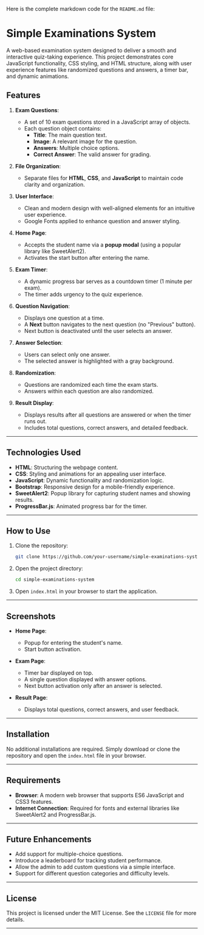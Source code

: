 Here is the complete markdown code for the `README.md` file:


# Simple Examinations System

A web-based examination system designed to deliver a smooth and interactive quiz-taking experience. This project demonstrates core JavaScript functionality, CSS styling, and HTML structure, along with user experience features like randomized questions and answers, a timer bar, and dynamic animations.


## Features

1. **Exam Questions**:
   - A set of 10 exam questions stored in a JavaScript array of objects.
   - Each question object contains:
     - **Title**: The main question text.
     - **Image**: A relevant image for the question.
     - **Answers**: Multiple choice options.
     - **Correct Answer**: The valid answer for grading.

2. **File Organization**:
   - Separate files for **HTML**, **CSS**, and **JavaScript** to maintain code clarity and organization.

3. **User Interface**:
   - Clean and modern design with well-aligned elements for an intuitive user experience.
   - Google Fonts applied to enhance question and answer styling.

4. **Home Page**:
   - Accepts the student name via a **popup modal** (using a popular library like SweetAlert2).
   - Activates the start button after entering the name.

5. **Exam Timer**:
   - A dynamic progress bar serves as a countdown timer (1 minute per exam).
   - The timer adds urgency to the quiz experience.

6. **Question Navigation**:
   - Displays one question at a time.
   - A **Next** button navigates to the next question (no "Previous" button).
   - Next button is deactivated until the user selects an answer.

7. **Answer Selection**:
   - Users can select only one answer.
   - The selected answer is highlighted with a gray background.

8. **Randomization**:
   - Questions are randomized each time the exam starts.
   - Answers within each question are also randomized.

9. **Result Display**:
   - Displays results after all questions are answered or when the timer runs out.
   - Includes total questions, correct answers, and detailed feedback.

---

## Technologies Used

- **HTML**: Structuring the webpage content.
- **CSS**: Styling and animations for an appealing user interface.
- **JavaScript**: Dynamic functionality and randomization logic.
- **Bootstrap**: Responsive design for a mobile-friendly experience.
- **SweetAlert2**: Popup library for capturing student names and showing results.
- **ProgressBar.js**: Animated progress bar for the timer.

---

## How to Use

1. Clone the repository:
   ```bash
   git clone https://github.com/your-username/simple-examinations-system.git
   ```
2. Open the project directory:
   ```bash
   cd simple-examinations-system
   ```
3. Open `index.html` in your browser to start the application.

---

## Screenshots

- **Home Page**:
  - Popup for entering the student's name.
  - Start button activation.

- **Exam Page**:
  - Timer bar displayed on top.
  - A single question displayed with answer options.
  - Next button activation only after an answer is selected.

- **Result Page**:
  - Displays total questions, correct answers, and user feedback.

---

## Installation

No additional installations are required. Simply download or clone the repository and open the `index.html` file in your browser. 

---

## Requirements

- **Browser**: A modern web browser that supports ES6 JavaScript and CSS3 features.
- **Internet Connection**: Required for fonts and external libraries like SweetAlert2 and ProgressBar.js.

---

## Future Enhancements

- Add support for multiple-choice questions.
- Introduce a leaderboard for tracking student performance.
- Allow the admin to add custom questions via a simple interface.
- Support for different question categories and difficulty levels.

---

## License

This project is licensed under the MIT License. See the `LICENSE` file for more details.

---


